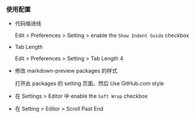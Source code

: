 ### 使用配置

- 代码缩进线

    Edit > Preferences > Setting > enable the `Show Indent Guide` checkbox

- Tab Length

    Edit > Preferences > Setting > Tab Length 4

- 修改 markdown-preview packages 的样式

    打开此 packages 的 setting 页面，然后 Use GitHub.com style

- 在 Settings > Editor 中 enable the `Soft Wrap` checkbox

- 在 Setting > Editor > Scroll Past End
